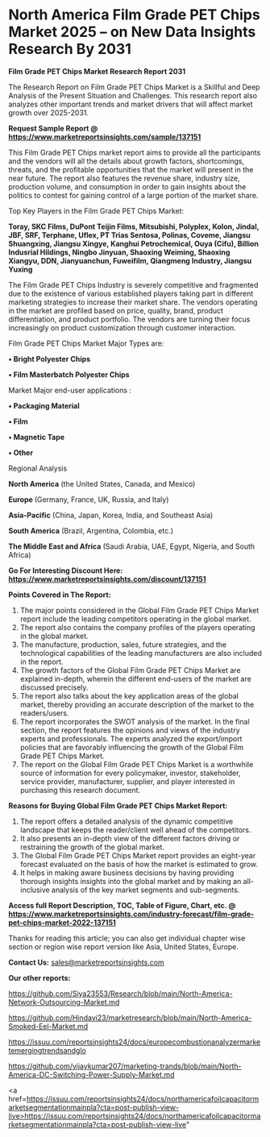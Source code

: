 # North America Film Grade PET Chips Market 2025 – on New Data Insights Research By 2031

<strong>Film Grade PET Chips Market Research Report 2031</strong>

The Research Report on Film Grade PET Chips Market is a Skillful and Deep Analysis of the Present Situation and Challenges. This research report also analyzes other important trends and market drivers that will affect market growth over 2025-2031.

<strong>Request Sample Report @ <a href=https://www.marketreportsinsights.com/sample/137151>https://www.marketreportsinsights.com/sample/137151</a></strong>

This Film Grade PET Chips market report aims to provide all the participants and the vendors will all the details about growth factors, shortcomings, threats, and the profitable opportunities that the market will present in the near future. The report also features the revenue share, industry size, production volume, and consumption in order to gain insights about the politics to contest for gaining control of a large portion of the market share.

Top Key Players in the Film Grade PET Chips Market:

<strong>Toray, SKC Films, DuPont Teijin Films, Mitsubishi, Polyplex, Kolon, Jindal, JBF, SRF, Terphane, Uflex, PT Trias Sentosa, Polinas, Coveme, Jiangsu Shuangxing, Jiangsu Xingye, Kanghui Petrochemical, Ouya (Cifu), Billion Indusrial Hildings, Ningbo Jinyuan, Shaoxing Weiming, Shaoxing Xiangyu, DDN, Jianyuanchun, Fuweifilm, Qiangmeng Industry, Jiangsu Yuxing</strong>

The Film Grade PET Chips Industry is severely competitive and fragmented due to the existence of various established players taking part in different marketing strategies to increase their market share. The vendors operating in the market are profiled based on price, quality, brand, product differentiation, and product portfolio. The vendors are turning their focus increasingly on product customization through customer interaction.

Film Grade PET Chips Market Major Types are:

<strong>• Bright Polyester Chips

• Film Masterbatch Polyester Chips</strong>

Market Major end-user applications :

<strong>• Packaging Material

• Film

• Magnetic Tape

• Other</strong>

Regional Analysis

</u><strong><b>North America</b></strong> (the United States, Canada, and Mexico)

<strong><b>Europe </b></strong>(Germany, France, UK, Russia, and Italy)

<strong><b>Asia-Pacific</b></strong> (China, Japan, Korea, India, and Southeast Asia)

<strong><b>South America</b></strong> (Brazil, Argentina, Colombia, etc.)

<strong><b>The Middle East and Africa</b></strong> (Saudi Arabia, UAE, Egypt, Nigeria, and South Africa)

<strong>Go For Interesting Discount Here: <a href=https://www.marketreportsinsights.com/discount/137151>https://www.marketreportsinsights.com/discount/137151</a></strong>

<strong>Points Covered in The Report:</strong>
<ol>
  <li>The major points considered in the Global Film Grade PET Chips Market report include the leading competitors operating in the global market.</li>
  <li>The report also contains the company profiles of the players operating in the global market.</li>
  <li>The manufacture, production, sales, future strategies, and the technological capabilities of the leading manufacturers are also included in the report.</li>
  <li>The growth factors of the Global Film Grade PET Chips Market are explained in-depth, wherein the different end-users of the market are discussed precisely.</li>
  <li>The report also talks about the key application areas of the global market, thereby providing an accurate description of the market to the readers/users.</li>
  <li>The report incorporates the SWOT analysis of the market. In the final section, the report features the opinions and views of the industry experts and professionals. The experts analyzed the export/import policies that are favorably influencing the growth of the Global Film Grade PET Chips Market.</li>
  <li>The report on the Global Film Grade PET Chips Market is a worthwhile source of information for every policymaker, investor, stakeholder, service provider, manufacturer, supplier, and player interested in purchasing this research document.</li>
</ol>
<strong>Reasons for Buying Global Film Grade PET Chips Market Report:</strong>

<ol>
  <li>The report offers a detailed analysis of the dynamic competitive landscape that keeps the reader/client well ahead of the competitors.</li>
  <li>It also presents an in-depth view of the different factors driving or restraining the growth of the global market.</li>
  <li>The Global Film Grade PET Chips Market report provides an eight-year forecast evaluated on the basis of how the market is estimated to grow.</li>
  <li>It helps in making aware business decisions by having providing thorough insights insights into the global market and by making an all-inclusive analysis of the key market segments and sub-segments.</li>
</ol>
<strong>Access full Report Description, TOC, Table of Figure, Chart, etc. @ <a href=https://www.marketreportsinsights.com/industry-forecast/film-grade-pet-chips-market-2022-137151>https://www.marketreportsinsights.com/industry-forecast/film-grade-pet-chips-market-2022-137151</a></strong>


Thanks for reading this article; you can also get individual chapter wise section or region wise report version like Asia, United States, Europe.

<strong>Contact Us:</strong>
sales@marketreportsinsights.com

<strong>Our other reports:</strong>

<a href=https://github.com/Siya23553/Research/blob/main/North-America-Network-Outsourcing-Market.md>https://github.com/Siya23553/Research/blob/main/North-America-Network-Outsourcing-Market.md</a>

<a href=https://github.com/Hindavi23/marketresearch/blob/main/North-America-Smoked-Eel-Market.md>https://github.com/Hindavi23/marketresearch/blob/main/North-America-Smoked-Eel-Market.md</a>

<a href=https://issuu.com/reportsinsights24/docs/europecombustionanalyzermarketemergingtrendsandglo>https://issuu.com/reportsinsights24/docs/europecombustionanalyzermarketemergingtrendsandglo</a>

<a href=https://github.com/vijaykumar207/marketing-trands/blob/main/North-America-DC-Switching-Power-Supply-Market.md>https://github.com/vijaykumar207/marketing-trands/blob/main/North-America-DC-Switching-Power-Supply-Market.md</a>

<a href=https://issuu.com/reportsinsights24/docs/northamericafoilcapacitormarketsegmentationmainpla?cta=post-publish-view-live>https://issuu.com/reportsinsights24/docs/northamericafoilcapacitormarketsegmentationmainpla?cta=post-publish-view-live</a>"
